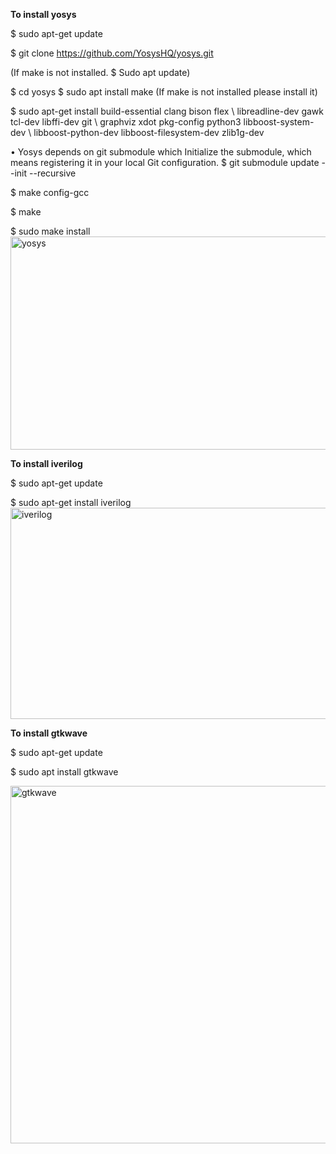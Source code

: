 **To install yosys**

$ sudo apt-get update 

$ git clone https://github.com/YosysHQ/yosys.git 

(If make is not installed.
$ Sudo apt update)

$ cd yosys $ sudo apt install make (If make is not installed please install it)

$ sudo apt-get install build-essential clang bison flex \ libreadline-dev gawk tcl-dev libffi-dev git \ graphviz xdot pkg-config python3 libboost-system-dev \ libboost-python-dev libboost-filesystem-dev zlib1g-dev

•	Yosys depends on git submodule which Initialize the submodule, which means registering it in your local Git configuration.
$ git submodule update --init --recursive

$ make config-gcc 

$ make 

$ sudo make install
<img width="1251" height="341" alt="yosys" src="https://github.com/user-attachments/assets/ea88f486-657c-4834-b4e1-b55ce54bc998" />


**To install iverilog**

$ sudo apt-get update

$ sudo apt-get install iverilog
<img width="1007" height="338" alt="iverilog" src="https://github.com/user-attachments/assets/1eb6dcfd-11cb-42bd-944c-a6c69d916ed8" />


**To install gtkwave**

$ sudo apt-get update

$ sudo apt install gtkwave

<img width="1247" height="572" alt="gtkwave" src="https://github.com/user-attachments/assets/14aca286-4830-4b9e-94bf-4defc7f779fb" />


